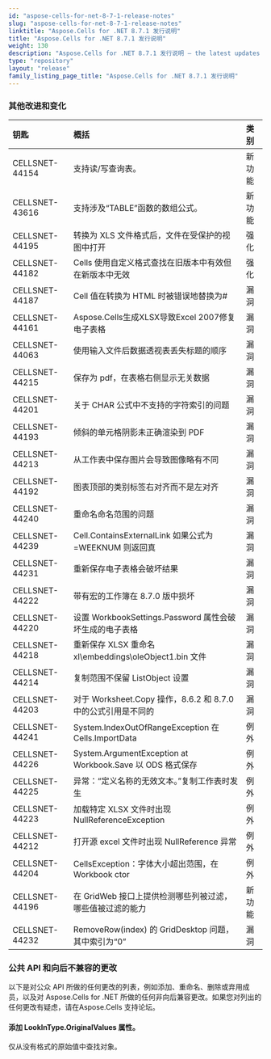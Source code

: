```yaml
---
id: "aspose-cells-for-net-8-7-1-release-notes"
slug: "aspose-cells-for-net-8-7-1-release-notes"
linktitle: "Aspose.Cells for .NET 8.7.1 发行说明"
title: "Aspose.Cells for .NET 8.7.1 发行说明"
weight: 130
description: "Aspose.Cells for .NET 8.7.1 发行说明 – the latest updates and fixes."
type: "repository"
layout: "release"
family_listing_page_title: "Aspose.Cells for .NET 8.7.1 发行说明"
---
```

### **其他改进和变化**

|**钥匙** |**概括** |**类别** |
|:- |:- |:- |
|CELLSNET-44154 |支持读/写查询表。|新功能|
|CELLSNET-43616 |支持涉及“TABLE”函数的数组公式。|新功能|
|CELLSNET-44195 |转换为 XLS 文件格式后，文件在受保护的视图中打开|强化|
|CELLSNET-44182 |Cells 使用自定义格式查找在旧版本中有效但在新版本中无效|强化|
|CELLSNET-44187 |Cell 值在转换为 HTML 时被错误地替换为#|漏洞|
|CELLSNET-44161 | Aspose.Cells生成XLSX导致Excel 2007修复电子表格|漏洞|
|CELLSNET-44063 |使用输入文件后数据透视表丢失标题的顺序|漏洞|
|CELLSNET-44215 |保存为 pdf，在表格右侧显示无关数据|漏洞|
|CELLSNET-44201 |关于 CHAR 公式中不支持的字符索引的问题|漏洞|
|CELLSNET-44193 |倾斜的单元格阴影未正确渲染到 PDF|漏洞|
|CELLSNET-44213 |从工作表中保存图片会导致图像略有不同|漏洞|
|CELLSNET-44192 |图表顶部的类别标签右对齐而不是左对齐|漏洞|
|CELLSNET-44240 |重命名命名范围的问题|漏洞|
|CELLSNET-44239 |Cell.ContainsExternalLink 如果公式为 =WEEKNUM 则返回真|漏洞|
|CELLSNET-44231 |重新保存电子表格会破坏结果|漏洞|
|CELLSNET-44222 |带有宏的工作簿在 8.7.0 版中损坏|漏洞|
|CELLSNET-44220 |设置 WorkbookSettings.Password 属性会破坏生成的电子表格|漏洞|
|CELLSNET-44218 |重新保存 XLSX 重命名 xl\embeddings\oleObject1.bin 文件|漏洞|
|CELLSNET-44214 |复制范围不保留 ListObject 设置|漏洞|
|CELLSNET-44203 |对于 Worksheet.Copy 操作，8.6.2 和 8.7.0 中的公式引用是不同的|漏洞|
|CELLSNET-44241 |System.IndexOutOfRangeException 在 Cells.ImportData|例外|
|CELLSNET-44226 | System.ArgumentException at Workbook.Save 以 ODS 格式保存|例外|
|CELLSNET-44225 |异常：“定义名称的无效文本。”复制工作表时发生|例外|
|CELLSNET-44223 |加载特定 XLSX 文件时出现 NullReferenceException|例外|
|CELLSNET-44212 |打开源 excel 文件时出现 NullReference 异常|例外|
|CELLSNET-44204 |CellsException：字体大小超出范围，在 Workbook ctor|例外|
|CELLSNET-44196 |在 GridWeb 接口上提供检测哪些列被过滤，哪些值被过滤的能力|新功能|
|CELLSNET-44232 |RemoveRow(index) 的 GridDesktop 问题，其中索引为“0”|漏洞|
### **公共 API 和向后不兼容的更改**
以下是对公众 API 所做的任何更改的列表，例如添加、重命名、删除或弃用成员，以及对 Aspose.Cells for .NET 所做的任何非向后兼容更改。如果您对列出的任何更改有疑虑，请在Aspose.Cells 支持论坛。
#### **添加 LookInType.OriginalValues 属性。**
仅从没有格式的原始值中查找对象。
